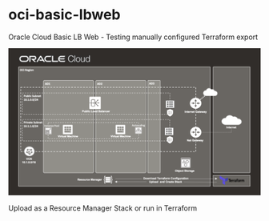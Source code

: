 # oci-basic-lbweb

Oracle Cloud Basic LB Web - Testing manually configured Terraform export

![image](oci.png)

Upload as a Resource Manager Stack or run in Terraform
